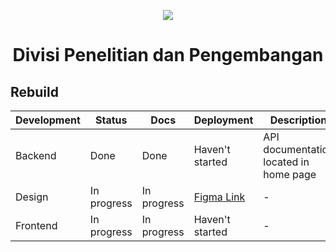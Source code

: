 <p align="center">
<img src="https://i.pinimg.com/originals/d2/cc/ff/d2ccff95af3696b13bf6afe50be48116.gif"/>
</p>

<h1 align="center">
Divisi Penelitian dan Pengembangan
</h1>

## Rebuild

| Development | Status      | Docs        | Deployment      | Description                            |
| ----------- | ----------- | ----------- | --------------- | -------------------------------------- |
| Backend     | Done        | Done        | Haven't started | API documentation located in home page |
| Design      | In progress | In progress |[Figma Link](https://www.figma.com/file/S9jVuF9HflMfFWui4s92g8/Himti-Website-Design?node-id=0%3A1)| - |
| Frontend    | In progress | In progress | Haven't started | -                                      |
